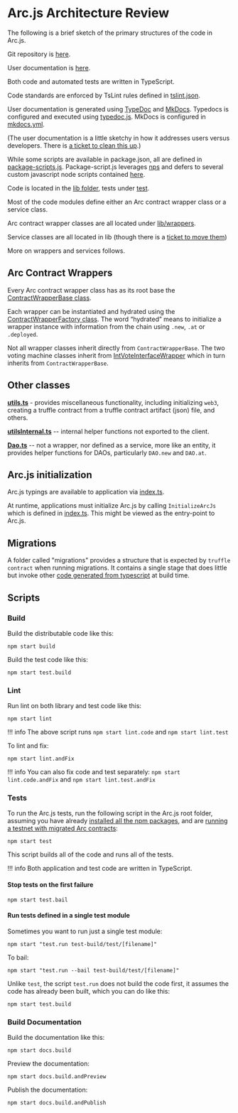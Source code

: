 # Arc.js Architecture Review

The following is a brief sketch of the primary structures of the code in Arc.js.

Git repository is [here](https://github.com/daostack/arc.js).

User documentation is [here](https://daostack.github.io/arc.js/Home/).

Both code and automated tests are written in TypeScript.

Code standards are enforced by TsLint rules defined in [tslint.json](https://github.com/daostack/arc.js/blob/master/tslint.json).

User documentation is generated using [TypeDoc](http://typedoc.org/) and [MkDocs](https://www.mkdocs.org/).  Typedocs is configured and executed using [typedoc.js](https://github.com/daostack/arc.js/blob/master/package-scripts/typedoc.js).  MkDocs is configured in [mkdocs.yml](https://github.com/daostack/arc.js/blob/master/mkdocs.yml).

(The user documentation is a little sketchy in how it addresses users versus developers.  There is [a ticket to clean this up](https://github.com/daostack/arc.js/issues/238).)

While some scripts are available in package.json, all are defined in [package-scripts.js](https://github.com/daostack/arc.js/blob/master/package-scripts.js).  Package-script.js leverages [nps](https://github.com/kentcdodds/nps) and defers to several custom javascript node scripts contained [here](https://github.com/daostack/arc.js/tree/master/package-scripts).

Code is located in the [lib folder](https://github.com/daostack/arc.js/tree/master/lib), tests under [test](https://github.com/daostack/arc.js/tree/master/test).

Most of the code modules define either an Arc contract wrapper class or a service class.

Arc contract wrapper classes are all located under [lib/wrappers](https://github.com/daostack/arc.js/tree/master/lib/wrappers).

Service classes are all located in lib (though there is a [ticket to move them](https://github.com/daostack/arc.js/issues/208))

More on wrappers and services follows.
## Arc Contract Wrappers
Every Arc contract wrapper class has as its root base the [ContractWrapperBase class](https://github.com/daostack/arc.js/blob/master/lib/contractWrapperBase.ts).

Each wrapper can be instantiated and hydrated using the [ContractWrapperFactory class](https://github.com/daostack/arc.js/blob/master/lib/contractWrapperFactory.ts).  The word “hydrated” means to initialize a wrapper instance with information from the chain using `.new`, `.at` or `.deployed`.

Not all wrapper classes inherit directly from `ContractWrapperBase`. The two voting machine classes inherit from [IntVoteInterfaceWrapper](https://github.com/daostack/arc.js/blob/master/lib/wrappers/intVoteInterface.ts) which in turn inherits from `ContractWrapperBase`.

## Other classes

**[utils.ts](https://github.com/daostack/arc.js/blob/master/lib/utils.ts)** - provides miscellaneous functionality, including initializing `web3`, creating a truffle contract from a truffle contract artifact (json) file, and others.

**[utilsInternal.ts](https://github.com/daostack/arc.js/blob/master/lib/utilsInternal.ts)** -- internal helper functions not exported to the client.

**[Dao.ts](https://github.com/daostack/arc.js/blob/master/lib/dao.ts)** -- not a wrapper, nor defined as a service, more like an entity, it provides helper functions for DAOs, particularly `DAO.new` and `DAO.at`.

## Arc.js initialization

Arc.js typings are available to application via [index.ts](https://github.com/daostack/arc.js/blob/master/lib/index.ts).

At runtime, applications must initialize Arc.js by calling `InitializeArcJs` which is defined in [index.ts](https://github.com/daostack/arc.js/blob/master/lib/index.ts).  This might be viewed as the entry-point to Arc.js.

## Migrations
A folder called "migrations" provides a structure that is expected by `truffle contract` when running migrations.  It contains a single stage that does little but invoke other  [code generated from typescript](https://github.com/daostack/arc.js/blob/master/lib/migrations/2_deploy_schemes.ts) at build time.

## Scripts


### Build

Build the distributable code like this:

```script
npm start build
```

Build the test code like this:

```script
npm start test.build
```

### Lint

Run lint on both library and test code like this:

```script
npm start lint
```

!!! info
    The above script runs `npm start lint.code` and `npm start lint.test`

To lint and fix:

```script
npm start lint.andFix
```

!!! info
    You can also fix code and test separately: `npm start lint.code.andFix` and `npm start lint.test.andFix`


### Tests

To run the Arc.js tests, run the following script in the Arc.js root folder, assuming you have already
[installed all the npm packages](Home#installation), and are [running a testnet with migrated Arc contracts](Home#set-up-a-testnet-with-arc-contracts):

```script
npm start test
```

This script builds all of the code and runs all of the tests.

!!! info
    Both application and test code are written in TypeScript.

#### Stop tests on the first failure

```script
npm start test.bail
```

#### Run tests defined in a single test module

Sometimes you want to run just a single test module:

```script
npm start "test.run test-build/test/[filename]"
```

To bail:

```script
npm start "test.run --bail test-build/test/[filename]"
```

Unlike `test`, the script `test.run` does not build the code first, it assumes the code has already been built, which you can do like this:

```script
npm start test.build
```

### Build Documentation

Build the documentation like this:

```script
npm start docs.build
```

Preview the documentation:

```script
npm start docs.build.andPreview
```

Publish the documentation:

```script
npm start docs.build.andPublish
```
